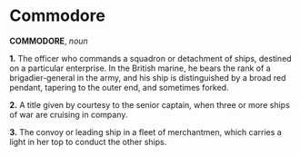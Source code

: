 # Commodore

**COMMODORE**, _noun_

**1.** The officer who commands a squadron or detachment of ships, destined on a particular enterprise. In the British marine, he bears the rank of a brigadier-general in the army, and his ship is distinguished by a broad red pendant, tapering to the outer end, and sometimes forked.

**2.** A title given by courtesy to the senior captain, when three or more ships of war are cruising in company.

**3.** The convoy or leading ship in a fleet of merchantmen, which carries a light in her top to conduct the other ships.